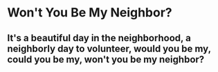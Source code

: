 # Won't You Be My Neighbor?

## It's a beautiful day in the neighborhood, a neighborly day to volunteer, would you be my, could you be my, won't you be my neighbor?